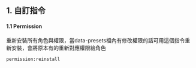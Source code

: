 ## 1. 自訂指令

#### 1.1 Permission
重新安裝所有角色與權限，當data-presets檔內有修改權限的話可用這個指令重新安裝，會將原本有的重新對應權限給角色

    permission:reinstall
